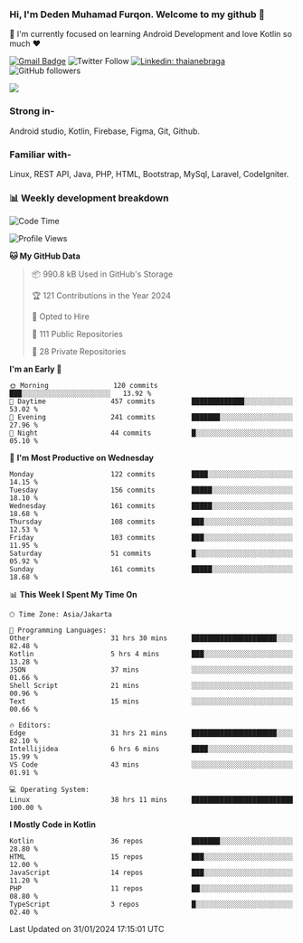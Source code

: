 ### Hi, I'm Deden Muhamad Furqon. Welcome to my github 👋

<!--
**furqoncreative/furqoncreative** is a ✨ _special_ ✨ repository because its `README.md` (this file) appears on your GitHub profile.

Here are some ideas to get you started:

- 🔭 I’m currently working on ...
- 👯 I’m looking to collaborate on ...
- 🤔 I’m looking for help with ...
- 💬 Ask me about ...
- 📫 How to reach me: ...
- 😄 Pronouns: ...
- ⚡ Fun fact: ...
-->

  🌱 I'm currently focused on learning Android Development and love Kotlin so much ❤ 

[![Gmail Badge](https://img.shields.io/badge/-furqoncreative24@gmail.com-c14438?style=flat-square&logo=Gmail&logoColor=white&link=mailto:furqoncreative24@gmail.com)](mailto:furqoncreative24@gmail.com)
![Twitter Follow](https://img.shields.io/twitter/follow/furqoncreative?label=Follow)
[![Linkedin: thaianebraga](https://img.shields.io/badge/-Deden_Muhamad_Furqon-blue?style=flat-square&logo=Linkedin&logoColor=white&link=https://www.linkedin.com/in/anmol-p-singh/)](https://www.linkedin.com/in/furqoncreative/)
![GitHub followers](https://img.shields.io/github/followers/furqoncreative?label=Follow&style=social)

<img src="https://github-readme-stats.sera5-dev.vercel.app/api?username=furqoncreative&hide=stars&show_icons=true&count_private=true&include_all_commits=true&title_color=#008080&icon_color=#008080&hide_border=true" width="">

### Strong in-

Android studio, Kotlin, Firebase, Figma, Git, Github.

### Familiar with-
Linux, REST API, Java, PHP, HTML, Bootstrap, MySql, Laravel, CodeIgniter.

### 📊 Weekly development breakdown

<!--START_SECTION:waka-->
![Code Time](http://img.shields.io/badge/Code%20Time-1%2C818%20hrs%203%20mins-blue)

![Profile Views](http://img.shields.io/badge/Profile%20Views-0-blue)

**🐱 My GitHub Data** 

> 📦 990.8 kB Used in GitHub's Storage 
 > 
> 🏆 121 Contributions in the Year 2024
 > 
> 💼 Opted to Hire
 > 
> 📜 111 Public Repositories 
 > 
> 🔑 28 Private Repositories 
 > 
**I'm an Early 🐤** 

```text
🌞 Morning                120 commits         ███░░░░░░░░░░░░░░░░░░░░░░   13.92 % 
🌆 Daytime                457 commits         █████████████░░░░░░░░░░░░   53.02 % 
🌃 Evening                241 commits         ███████░░░░░░░░░░░░░░░░░░   27.96 % 
🌙 Night                  44 commits          █░░░░░░░░░░░░░░░░░░░░░░░░   05.10 % 
```
📅 **I'm Most Productive on Wednesday** 

```text
Monday                   122 commits         ████░░░░░░░░░░░░░░░░░░░░░   14.15 % 
Tuesday                  156 commits         █████░░░░░░░░░░░░░░░░░░░░   18.10 % 
Wednesday                161 commits         █████░░░░░░░░░░░░░░░░░░░░   18.68 % 
Thursday                 108 commits         ███░░░░░░░░░░░░░░░░░░░░░░   12.53 % 
Friday                   103 commits         ███░░░░░░░░░░░░░░░░░░░░░░   11.95 % 
Saturday                 51 commits          █░░░░░░░░░░░░░░░░░░░░░░░░   05.92 % 
Sunday                   161 commits         █████░░░░░░░░░░░░░░░░░░░░   18.68 % 
```


📊 **This Week I Spent My Time On** 

```text
🕑︎ Time Zone: Asia/Jakarta

💬 Programming Languages: 
Other                    31 hrs 30 mins      █████████████████████░░░░   82.48 % 
Kotlin                   5 hrs 4 mins        ███░░░░░░░░░░░░░░░░░░░░░░   13.28 % 
JSON                     37 mins             ░░░░░░░░░░░░░░░░░░░░░░░░░   01.66 % 
Shell Script             21 mins             ░░░░░░░░░░░░░░░░░░░░░░░░░   00.96 % 
Text                     15 mins             ░░░░░░░░░░░░░░░░░░░░░░░░░   00.66 % 

🔥 Editors: 
Edge                     31 hrs 21 mins      █████████████████████░░░░   82.10 % 
Intellijidea             6 hrs 6 mins        ████░░░░░░░░░░░░░░░░░░░░░   15.99 % 
VS Code                  43 mins             ░░░░░░░░░░░░░░░░░░░░░░░░░   01.91 % 

💻 Operating System: 
Linux                    38 hrs 11 mins      █████████████████████████   100.00 % 
```

**I Mostly Code in Kotlin** 

```text
Kotlin                   36 repos            ███████░░░░░░░░░░░░░░░░░░   28.80 % 
HTML                     15 repos            ███░░░░░░░░░░░░░░░░░░░░░░   12.00 % 
JavaScript               14 repos            ███░░░░░░░░░░░░░░░░░░░░░░   11.20 % 
PHP                      11 repos            ██░░░░░░░░░░░░░░░░░░░░░░░   08.80 % 
TypeScript               3 repos             █░░░░░░░░░░░░░░░░░░░░░░░░   02.40 % 
```




 Last Updated on 31/01/2024 17:15:01 UTC
<!--END_SECTION:waka-->
